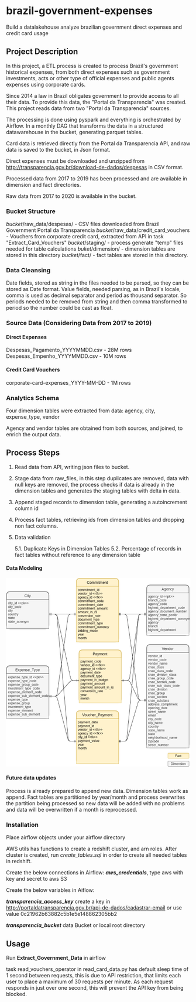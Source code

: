 # brazil-government-expenses
Build a datalakehouse analyze brazilian government direct expenses and credit card usage

## Project Description

In this project, a ETL process is created to process Brazil's government historical expenses, from both direct expenses
such as government investments, acts or other type of official expenses and public agents expenses using corporate cards.

Since 2014 a law in Brazil obligates government to provide access to all their data. To provide this data, the "Portal da Transparencia" was created.
This project reads data from two "Portal da Transparencia" sources.

The processing is done using pyspark and everything is orchestrated by Airflow. In a monthly DAG that transforms 
the data in a structured datawarehouse in the bucket, generating parquet tables.  

Card data is retrieved directly from the Portal da Transparencia API, and raw data is saved to the bucket, in Json format.

Direct expenses must be downloaded and unzipped from http://transparencia.gov.br/download-de-dados/despesas
in CSV format.   

Processed data from 2017 to 2019 has been processed and are available in dimension and fact directories.

Raw data from 2017 to 2020 is available in the bucket.

### Bucket Structure
*bucket*/raw_data/despesas/ - CSV files downloaded from Brazil Government Portal da Transparencia
*bucket*/raw_data/credit_card_vouchers - Vouchers from corporate credit card, extracted from API in task "Extract_Card_Vouchers"
*bucket*/staging/ - process generate "temp" files needed for table calculations
*buket*/dimension/ - dimension tables are stored in this directory
*bucket*/fact/ - fact tables are stored in this directory.

### Data Cleansing
Date fields, stored as string in the files needed to be parsed, so they can be stored as Date format.
Value fields, needed parsing, as in Brazil's locale, comma is used as decimal separator and period as thousand separator.
So periods needed to be removed from string and then comma transformed to period so the number could be cast as float.

### Source Data (Considering Data from 2017 to 2019)
#### Direct Expenses 
Despesas_Pagamento_YYYYMMDD.csv - 28M rows
Despesas_Empenho_YYYYMMDD.csv - 10M rows

#### Credit Card Vouchers
corporate-card-expenses_YYYY-MM-DD - 1M rows

### Analytics Schema
Four dimension tables were extracted from data:
agency, city, expense_type, vendor

Agency and vendor tables are obtained from both sources,
and joined, to enrich the output data. 

## Process Steps
1. Read data from API, writing json files to bucket.
    
2. Stage data from raw_files, in this step duplicates are removed, 
data with null keys are removed, the process checks if 
data is already in the dimension tables and generates the staging tables with delta in data.

3. Append staged records to dimension table, generating a autoincrement column id

4. Process fact tables, retrieving ids from dimension tables and dropping non fact columns.

5. Data validation

   5.1. Duplicate Keys in Dimension Tables
   5.2. Percentage of records in fact tables without reference to any dimension table
   
#### Data Modeling

![Diagram](https://github.com/marcel-luchi/brazil-government-expenses/blob/master/diagram.png)   

#### Future data updates
Process is already prepared to append new data.
Dimension tables work as append.
Fact tables are partitioned by year/month and process overwrites the partition being processed
so new data will be added with no problems and data will be overwritten if a month is reprocessed.


### Installation

Place airflow objects under your airflow directory

AWS utils has functions to create a redshift cluster, and arn roles.
After cluster is created, run *create_tables.sql* in order to create
all needed tables in redshift.

Create the below connections in Airflow:
**_aws_credentials_**, type aws with key and secret to aws S3

Create the below variables in Aiflow:

**_transparencia_access_key_** create a key in http://portaldatransparencia.gov.br/api-de-dados/cadastrar-email
or use value 0c21962b63882c5b1e5e148862305bb2

**_transparencia_bucket_** data Bucket or local root directory 


## Usage

Run **Extract_Government_Data** in airflow

task read_vouchers_operator in read_card_data.py has default sleep time of 1 second between
requests, this is due to API restriction, that limits each user to place a maximum of 30 requests
per minute. As each request responds in just over one second, this will prevent the API key from 
being blocked.